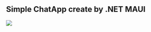 <h2> Simple ChatApp create by .NET MAUI </h2>
<img src="https://user-images.githubusercontent.com/92216715/197154260-fab62e6e-9bbd-41bb-98dc-5f5f9d6105fa.png"/>
